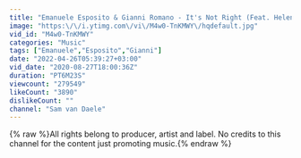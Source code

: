 ```yaml
---
title: "Emanuele Esposito & Gianni Romano - It's Not Right (Feat. Helen Tesfazghi)"
image: "https:\/\/i.ytimg.com\/vi\/M4w0-TnKMWY\/hqdefault.jpg"
vid_id: "M4w0-TnKMWY"
categories: "Music"
tags: ["Emanuele","Esposito","Gianni"]
date: "2022-04-26T05:39:27+03:00"
vid_date: "2020-08-27T18:00:36Z"
duration: "PT6M23S"
viewcount: "279549"
likeCount: "3890"
dislikeCount: ""
channel: "Sam van Daele"
---
```

{% raw %}All rights belong to producer, artist and label. No credits to this channel for the content just promoting music.{% endraw %}
